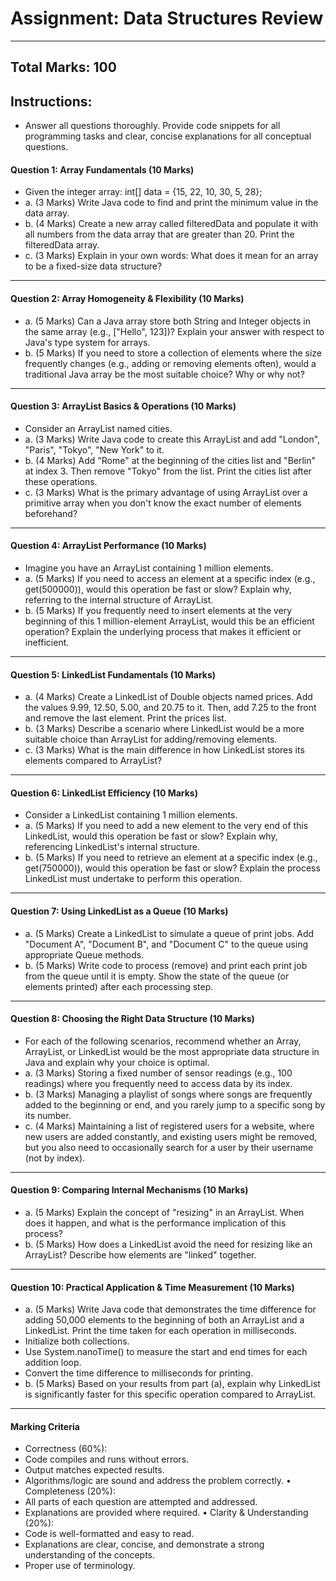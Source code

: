 # Assignment: Data Structures Review
________________________________________
## Total Marks: 100
## Instructions: 
* Answer all questions thoroughly. Provide code snippets for all programming tasks and clear, concise explanations for all conceptual questions.

#### Question 1: Array Fundamentals (10 Marks)
* Given the integer array: int[] data = {15, 22, 10, 30, 5, 28};
* a. (3 Marks) Write Java code to find and print the minimum value in the data array.
* b. (4 Marks) Create a new array called filteredData and populate it with all numbers from the data array that are greater than 20. Print the filteredData array.
* c. (3 Marks) Explain in your own words: What does it mean for an array to be a fixed-size data structure?
________________________________________
#### Question 2: Array Homogeneity & Flexibility (10 Marks)
* a. (5 Marks) Can a Java array store both String and Integer objects in the same array (e.g., ["Hello", 123])? Explain your answer with respect to Java's type system for arrays.
* b. (5 Marks) If you need to store a collection of elements where the size frequently changes (e.g., adding or removing elements often), would a traditional Java array be the most suitable choice? Why or why not?
________________________________________
#### Question 3: ArrayList Basics & Operations (10 Marks)
* Consider an ArrayList<String> named cities.
* a. (3 Marks) Write Java code to create this ArrayList and add "London", "Paris", "Tokyo", "New York" to it.
* b. (4 Marks) Add "Rome" at the beginning of the cities list and "Berlin" at index 3. Then remove "Tokyo" from the list. Print the cities list after these operations.
* c. (3 Marks) What is the primary advantage of using ArrayList over a primitive array when you don't know the exact number of elements beforehand?
________________________________________
#### Question 4: ArrayList Performance (10 Marks)
* Imagine you have an ArrayList<Integer> containing 1 million elements.
* a. (5 Marks) If you need to access an element at a specific index (e.g., get(500000)), would this operation be fast or slow? Explain why, referring to the internal structure of ArrayList.
* b. (5 Marks) If you frequently need to insert elements at the very beginning of this 1 million-element ArrayList, would this be an efficient operation? Explain the underlying process that makes it efficient or inefficient.
________________________________________
#### Question 5: LinkedList Fundamentals (10 Marks)
* a. (4 Marks) Create a LinkedList of Double objects named prices. Add the values 9.99, 12.50, 5.00, and 20.75 to it. Then, add 7.25 to the front and remove the last element. Print the prices list.
* b. (3 Marks) Describe a scenario where LinkedList would be a more suitable choice than ArrayList for adding/removing elements.
* c. (3 Marks) What is the main difference in how LinkedList stores its elements compared to ArrayList?
________________________________________
#### Question 6: LinkedList Efficiency (10 Marks)
* Consider a LinkedList<String> containing 1 million elements.
* a. (5 Marks) If you need to add a new element to the very end of this LinkedList, would this operation be fast or slow? Explain why, referencing LinkedList's internal structure.
* b. (5 Marks) If you need to retrieve an element at a specific index (e.g., get(750000)), would this operation be fast or slow? Explain the process LinkedList must undertake to perform this operation.
________________________________________
#### Question 7: Using LinkedList as a Queue (10 Marks)
* a. (5 Marks) Create a LinkedList<String> to simulate a queue of print jobs. Add "Document A", "Document B", and "Document C" to the queue using appropriate Queue methods.
* b. (5 Marks) Write code to process (remove) and print each print job from the queue until it is empty. Show the state of the queue (or elements printed) after each processing step.
________________________________________
#### Question 8: Choosing the Right Data Structure (10 Marks)
* For each of the following scenarios, recommend whether an Array, ArrayList, or LinkedList would be the most appropriate data structure in Java and explain why your choice is optimal.
* a. (3 Marks) Storing a fixed number of sensor readings (e.g., 100 readings) where you frequently need to access data by its index.
* b. (3 Marks) Managing a playlist of songs where songs are frequently added to the beginning or end, and you rarely jump to a specific song by its number.
* c. (4 Marks) Maintaining a list of registered users for a website, where new users are added constantly, and existing users might be removed, but you also need to occasionally search for a user by their username (not by index).
________________________________________
#### Question 9: Comparing Internal Mechanisms (10 Marks)
* a. (5 Marks) Explain the concept of "resizing" in an ArrayList. When does it happen, and what is the performance implication of this process?
* b. (5 Marks) How does a LinkedList avoid the need for resizing like an ArrayList? Describe how elements are "linked" together.
________________________________________
#### Question 10: Practical Application & Time Measurement (10 Marks)
* a. (5 Marks) Write Java code that demonstrates the time difference for adding 50,000 elements to the beginning of both an ArrayList<Integer> and a LinkedList<Integer>.
  Print the time taken for each operation in milliseconds.
* Initialize both collections.
* Use System.nanoTime() to measure the start and end times for each addition loop.
* Convert the time difference to milliseconds for printing.
* b. (5 Marks) Based on your results from part (a), explain why LinkedList is significantly faster for this specific operation compared to ArrayList.
________________________________________
#### Marking Criteria
*  Correctness (60%):
*  Code compiles and runs without errors.
*  Output matches expected results.
*  Algorithms/logic are sound and address the problem correctly.
•	Completeness (20%):
* 	All parts of each question are attempted and addressed.
* 	Explanations are provided where required.
•	Clarity & Understanding (20%):
* 	Code is well-formatted and easy to read.
* 	Explanations are clear, concise, and demonstrate a strong understanding of the concepts.
*  Proper use of terminology.



